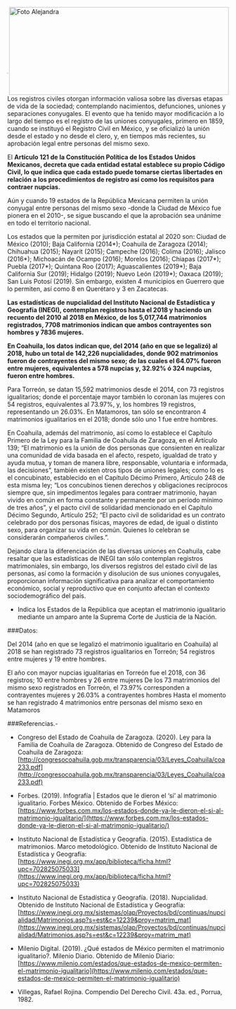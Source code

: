 <p>
   <a title="ir a Otras Publicaciones" href="http://www.trcimplan.gob.mx/autores/alejandra-martinez-aviles.html"><img class="img-responsive contenido-imagen" src="../imagenes/128/arq-alejandra-martinez-aviles-top2.png" align="right" alt="Foto Alejandra" width="500" height="200"></a>

</p>

</br></br></br></br></br></br></br></br>

---

Los registros civiles otorgan información valiosa sobre las diversas etapas de vida de la sociedad; contemplando nacimientos, defunciones, uniones y separaciones conyugales. El evento que ha tenido mayor modificación a lo largo del tiempo es el registro de las uniones conyugales, primero en 1859, cuando se instituyó el Registro Civil en México, y se oficializó la unión desde el estado y no desde el clero, y, en tiempos más recientes, su aprobación legal entre personas del mismo sexo.

El **Artículo 121 de la Constitución Política de los Estados Unidos Mexicanos, decreta que cada entidad estatal establece su propio Código Civil, lo que indica que cada estado puede tomarse ciertas libertades en relación a los procedimientos de registro así como los requisitos para contraer nupcias.**

Aún y cuando 19 estados de la República Mexicana permiten la unión conyugal entre personas del mismo sexo -donde la Ciudad de México fue pionera en el 2010-, se sigue buscando el que la aprobación sea unánime en todo el territorio nacional.

Los estados que la permiten por jurisdicción estatal al 2020 son: Ciudad de México (2010); Baja California (2014*); Coahuila de Zaragoza (2014); Chihuahua (2015); Nayarit (2015); Campeche (2016); Colima (2016); Jalisco (2016*); Michoacán de Ocampo (2016); Morelos (2016); Chiapas (2017*); Puebla (2017*); Quintana Roo (2017); Aguascalientes (2019*); Baja California Sur (2019); Hidalgo (2019); Nuevo León (2019*); Oaxaca (2019); San Luis Potosí (2019). Sin embargo, existen 4 municipios en Guerrero que lo permiten, así como 8 en Querétaro y 3 en Zacatecas.

**Las estadísticas de nupcialidad del Instituto Nacional de Estadística y Geografía (INEGI), contemplan registros hasta el 2018 y haciendo un recuento del 2010 al 2018 en México, de los 5,017,744 matrimonios registrados, 7708 matrimonios indican que ambos contrayentes son hombres y 7836 mujeres.**

**En Coahuila, los datos indican que, del 2014 (año en que se legalizó) al 2018, hubo un total de 142,226 nupcialidades, donde 902 matrimonios fueron de contrayentes del mismo sexo; de las cuales el 64.07% fueron entre mujeres, equivalentes a 578 nupcias y, 32.92% ó 324 nupcias, fueron entre hombres.**

Para Torreón, se datan 15,592 matrimonios desde el 2014, con 73 registros igualitarios; donde el porcentaje mayor también lo coronan las mujeres con 54 registros, equivalentes al 73.97%, y, los hombres 19 registros, representando un 26.03%. En Matamoros, tan sólo se encontraron 4 matrimonios igualitarios en el 2018; donde sólo uno 1 fue entre hombres.

En Coahuila, además del matrimonio, así como lo establece el Capítulo Primero de la Ley para la Familia de Coahuila de Zaragoza, en el Artículo 139; “El matrimonio es la unión de dos personas que consienten en realizar una comunidad de vida basada en el afecto, respeto, igualdad de trato y ayuda mutua, y toman de manera libre, responsable, voluntaria e informada, las decisiones”, también existen otros tipos de uniones legales; como lo es el concubinato, establecido en el Capítulo Décimo Primero, Artículo 248 de esta misma ley; “Los concubinos tienen derechos y obligaciones recíprocos siempre que, sin impedimentos legales para contraer matrimonio, hayan vivido en común en forma constante y permanente por un período mínimo de tres años”, y el pacto civil de solidaridad mencionado en el Capítulo Décimo Segundo, Artículo 252; “El pacto civil de solidaridad es un contrato celebrado por dos personas físicas, mayores de edad, de igual o distinto sexo, para organizar su vida en común. Quienes lo celebran se considerarán compañeros civiles.”.

Dejando clara la diferenciación de las diversas uniones en Coahuila, cabe resaltar que las estadísticas de INEGI tan sólo contemplan registros matrimoniales, sin embargo, los diversos registros del estado civil de las personas, así como la formación y disolución de sus uniones conyugales, proporcionan información significativa  para analizar el comportamiento económico, social y reproductivo que en conjunto afectan el contexto sociodemográfico del país.


* Indica los Estados de la República que aceptan el matrimonio igualitario mediante un amparo ante la Suprema Corte de Justicia de la Nación.

###Datos:

Del 2014 (año en que se legalizó el matrimonio igualitario en Coahuila) al 2018 se han registrado 73 registros igualitarios en Torreón; 54 registros entre mujeres y 19 entre hombres.

El año con mayor nupcias igualitarias en Torreón fue el 2018, con 36 registros; 10 entre hombres y 26 entre mujeres
De los 73 matrimonios del mismo sexo registrados en Torreón, el 73.97% corresponden a contrayentes mujeres y 26.03% a contrayentes hombres
Hasta el momento se han registrado 4 matrimonios entre personas del mismo sexo en Matamoros


###Referencias.-

- Congreso del Estado de Coahuila de Zaragoza. (2020). Ley para la Familia de Coahuila de Zaragoza. Obtenido de Congreso del Estado de Coahuila de Zaragoza:
[http://congresocoahuila.gob.mx/transparencia/03/Leyes_Coahuila/coa233.pdf](http://congresocoahuila.gob.mx/transparencia/03/Leyes_Coahuila/coa233.pdf)

- Forbes. (2019). Infografía | Estados que le dieron el ‘sí’ al matrimonio igualitario. Forbes México. Obtenido de Forbes México:
[https://www.forbes.com.mx/los-estados-donde-ya-le-dieron-el-si-al-matrimonio-igualitario/](https://www.forbes.com.mx/los-estados-donde-ya-le-dieron-el-si-al-matrimonio-igualitario/)

- Instituto Nacional de Estadística y Geografía. (2015). Estadística de matrimonios. Marco metodológico. Obtenido de Instituto Nacional de Estadística y Geografía:
[https://www.inegi.org.mx/app/biblioteca/ficha.html?upc=702825075033](https://www.inegi.org.mx/app/biblioteca/ficha.html?upc=702825075033)

- Instituto Nacional de Estadística y Geografía. (2018). Nupcialidad. Obtenido de Instituto Nacional de Estadística y Geografía:
[https://www.inegi.org.mx/sistemas/olap/Proyectos/bd/continuas/nupcialidad/Matrimonios.asp?s=est&c=12239&proy=matrim_mat](https://www.inegi.org.mx/sistemas/olap/Proyectos/bd/continuas/nupcialidad/Matrimonios.asp?s=est&c=12239&proy=matrim_mat)

- Milenio Digital. (2019). ¿Qué estados de México permiten el matrimonio igualitario?. Milenio Diario. Obtenido de Milenio Diario:
[https://www.milenio.com/estados/que-estados-de-mexico-permiten-el-matrimonio-igualitario](https://www.milenio.com/estados/que-estados-de-mexico-permiten-el-matrimonio-igualitario)

- Villegas, Rafael Rojina. Compendio Del Derecho Civil. 43a. ed., Porrua, 1982.
